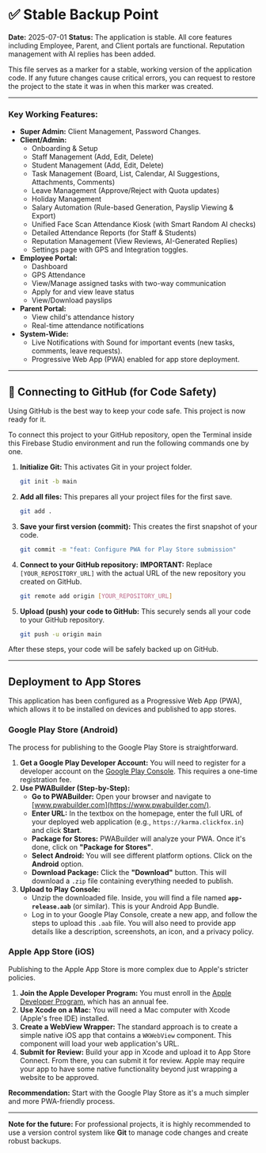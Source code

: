 # ✅ Stable Backup Point

**Date:** 2025-07-01
**Status:** The application is stable. All core features including Employee, Parent, and Client portals are functional. Reputation management with AI replies has been added.

This file serves as a marker for a stable, working version of the application code. If any future changes cause critical errors, you can request to restore the project to the state it was in when this marker was created.

---

### Key Working Features:
- **Super Admin:** Client Management, Password Changes.
- **Client/Admin:**
    - Onboarding & Setup
    - Staff Management (Add, Edit, Delete)
    - Student Management (Add, Edit, Delete)
    - Task Management (Board, List, Calendar, AI Suggestions, Attachments, Comments)
    - Leave Management (Approve/Reject with Quota updates)
    - Holiday Management
    - Salary Automation (Rule-based Generation, Payslip Viewing & Export)
    - Unified Face Scan Attendance Kiosk (with Smart Random AI checks)
    - Detailed Attendance Reports (for Staff & Students)
    - Reputation Management (View Reviews, AI-Generated Replies)
    - Settings page with GPS and Integration toggles.
- **Employee Portal:**
    - Dashboard
    - GPS Attendance
    - View/Manage assigned tasks with two-way communication
    - Apply for and view leave status
    - View/Download payslips
- **Parent Portal:**
    - View child's attendance history
    - Real-time attendance notifications
- **System-Wide:**
    - Live Notifications with Sound for important events (new tasks, comments, leave requests).
    - Progressive Web App (PWA) enabled for app store deployment.

---

## 🚀 Connecting to GitHub (for Code Safety)

Using GitHub is the best way to keep your code safe. This project is now ready for it.

To connect this project to your GitHub repository, open the Terminal inside this Firebase Studio environment and run the following commands one by one.

1.  **Initialize Git:** This activates Git in your project folder.
    ```bash
    git init -b main
    ```

2.  **Add all files:** This prepares all your project files for the first save.
    ```bash
    git add .
    ```

3.  **Save your first version (commit):** This creates the first snapshot of your code.
    ```bash
    git commit -m "feat: Configure PWA for Play Store submission"
    ```

4.  **Connect to your GitHub repository:** **IMPORTANT:** Replace `[YOUR_REPOSITORY_URL]` with the actual URL of the new repository you created on GitHub.
    ```bash
    git remote add origin [YOUR_REPOSITORY_URL]
    ```

5.  **Upload (push) your code to GitHub:** This securely sends all your code to your GitHub repository.
    ```bash
    git push -u origin main
    ```

After these steps, your code will be safely backed up on GitHub.

---

## Deployment to App Stores

This application has been configured as a Progressive Web App (PWA), which allows it to be installed on devices and published to app stores.

### Google Play Store (Android)

The process for publishing to the Google Play Store is straightforward.

1.  **Get a Google Play Developer Account:** You will need to register for a developer account on the [Google Play Console](https://play.google.com/console/u/0/signup). This requires a one-time registration fee.
2.  **Use PWABuilder (Step-by-Step):**
    *   **Go to PWABuilder:** Open your browser and navigate to [www.pwabuilder.com](https://www.pwabuilder.com/).
    *   **Enter URL:** In the textbox on the homepage, enter the full URL of your deployed web application (e.g., `https://karma.clickfox.in`) and click **Start**.
    *   **Package for Stores:** PWABuilder will analyze your PWA. Once it's done, click on **"Package for Stores"**.
    *   **Select Android:** You will see different platform options. Click on the **Android** option.
    *   **Download Package:** Click the **"Download"** button. This will download a `.zip` file containing everything needed to publish.
3.  **Upload to Play Console:**
    *   Unzip the downloaded file. Inside, you will find a file named **`app-release.aab`** (or similar). This is your Android App Bundle.
    *   Log in to your Google Play Console, create a new app, and follow the steps to upload this `.aab` file. You will also need to provide app details like a description, screenshots, an icon, and a privacy policy.

### Apple App Store (iOS)

Publishing to the Apple App Store is more complex due to Apple's stricter policies.

1.  **Join the Apple Developer Program:** You must enroll in the [Apple Developer Program](https://developer.apple.com/programs/enroll/), which has an annual fee.
2.  **Use Xcode on a Mac:** You will need a Mac computer with Xcode (Apple's free IDE) installed.
3.  **Create a WebView Wrapper:** The standard approach is to create a simple native iOS app that contains a `WKWebView` component. This component will load your web application's URL.
4.  **Submit for Review:** Build your app in Xcode and upload it to App Store Connect. From there, you can submit it for review. Apple may require your app to have some native functionality beyond just wrapping a website to be approved.

**Recommendation:** Start with the Google Play Store as it's a much simpler and more PWA-friendly process.

---

**Note for the future:** For professional projects, it is highly recommended to use a version control system like **Git** to manage code changes and create robust backups.
